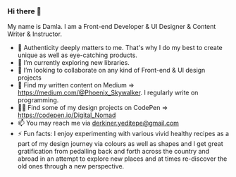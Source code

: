 ### Hi there 👋 

My name is Damla. I am a Front-end Developer & UI Designer & Content Writer & Instructor.

- 👀 Authenticity deeply matters to me. That's why I do my best to create unique as well as eye-catching products.
- 🌱 I’m currently exploring new libraries.
- 💞️ I’m looking to collaborate on any kind of Front-end & UI design projects
- 🔎 Find my written content on Medium =>  https://medium.com/@Phoenix_Skywalker. I regularly write on programming.
- 🧑‍🎨 Find some of my design projects on CodePen => https://codepen.io/Digital_Nomad
- 📫 You may reach me via derkiner.yeditepe@gmail.com
- ⚡ Fun facts: I enjoy experimenting with various vivid healthy recipes as a part of my design journey via
colours as well as shapes and I get great gratification from pedalling back and forth across the country and abroad in an attempt to explore new
places and at times re-discover the old ones through a new perspective.

